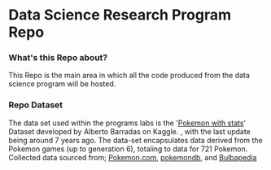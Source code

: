 # Data Science Research Program Repo

### What's this Repo about?

This Repo is the main area in which all the code produced from the data science program will be hosted.

### Repo Dataset

The data set used within the programs labs is the '[Pokemon with stats](https://www.kaggle.com/datasets/abcsds/pokemon)' Dataset developed by Alberto Barradas on Kaggle. , with the last update being around 7 years ago. The data-set encapsulates data derived from the Pokemon games (up to generation 6), totaling to data for 721 Pokemon. Collected data sourced from; [Pokemon.com](https://www.pokemon.com/us/pokedex), [pokemondb](https://pokemondb.net/pokedex), and [Bulbapedia](https://bulbapedia.bulbagarden.net/wiki/List_of_Pok%C3%A9mon_by_National_Pok%C3%A9dex_number)
